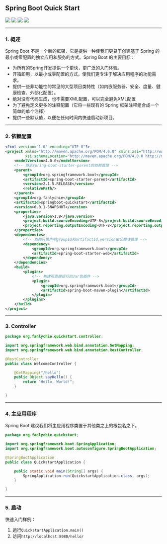 ## Spring Boot Quick Start

![](https://gitee.com/fanlychie/images/raw/develop/java1.8.svg) 
![](https://gitee.com/fanlychie/images/raw/develop/springboot2.1.6.svg) 
![](https://gitee.com/fanlychie/images/raw/develop/maven3.6.1.svg) 
![](https://gitee.com/fanlychie/images/raw/develop/idea2019.svg) 

---

### 1. 概述

Spring Boot 不是一个新的框架，它是提供一种使我们更易于创建基于 Spring 的最小或零配置的独立应用和服务的方式。Spring Boot 的主要目标：

* 为所有的Spring开发提供一个更快，更广泛的入门体验。
* 开箱即用，以最小或零配置的方式，使我们更专注于解决应用程序的功能需求。
* 提供一些非功能性的常见的大型项目类特性（如内嵌服务器、安全、度量、健康检查、外部化配置）。
* 绝对没有代码生成，也不需要XML配置，可以完全避免XML配置
* 为了避免定义更多的注释配置（它将一些现有的 Spring 框架注释组合成一个简单的单个注释）
* 提供一些默认值，以便在任何时间内快速启动新项目。

---

### 2. 依赖配置

```xml
<?xml version="1.0" encoding="UTF-8"?>
<project xmlns="http://maven.apache.org/POM/4.0.0" xmlns:xsi="http://www.w3.org/2001/XMLSchema-instance"
         xsi:schemaLocation="http://maven.apache.org/POM/4.0.0 http://maven.apache.org/xsd/maven-4.0.0.xsd">
    <modelVersion>4.0.0</modelVersion>
    <!-- 继承spring-boot-starter-parent的依赖管理 -->
    <parent>
        <groupId>org.springframework.boot</groupId>
        <artifactId>spring-boot-starter-parent</artifactId>
        <version>2.1.5.RELEASE</version>
        <relativePath/>
    </parent>
    <groupId>org.fanlychie</groupId>
    <artifactId>springboot-quickstart</artifactId>
    <version>0.0.1-SNAPSHOT</version>
    <properties>
        <java.version>1.8</java.version>
        <project.build.sourceEncoding>UTF-8</project.build.sourceEncoding>
        <project.reporting.outputEncoding>UTF-8</project.reporting.outputEncoding>
    </properties>
    <dependencies>
        <!-- 依赖只需声明groupId和artifactId,version由父模块管理 -->
        <dependency>
            <groupId>org.springframework.boot</groupId>
            <artifactId>spring-boot-starter-web</artifactId>
        </dependency>
    </dependencies>
    <build>
        <plugins>
            <!-- 构建可直接运行的Jar包插件 -->
            <plugin>
                <groupId>org.springframework.boot</groupId>
                <artifactId>spring-boot-maven-plugin</artifactId>
            </plugin>
        </plugins>
    </build>
</project>
```

---

### 3. Controller

```java
package org.fanlychie.quickstart.controller;

import org.springframework.web.bind.annotation.GetMapping;
import org.springframework.web.bind.annotation.RestController;

@RestController
public class WelcomeController {

    @GetMapping("/hello")
    public Object sayHello() {
        return "Hello, World!";
    }

}
```

---

### 4. 主应用程序

Spring Boot 建议我们将主应用程序类置于其他类之上的根包名之下。

```java
package org.fanlychie.quickstart;

import org.springframework.boot.SpringApplication;
import org.springframework.boot.autoconfigure.SpringBootApplication;

@SpringBootApplication
public class QuickstartApplication {

	public static void main(String[] args) {
		SpringApplication.run(QuickstartApplication.class, args);
	}

}
```

---

### 5. 启动

快速入门样例：

1. 运行`QuickstartApplication.main()`
2. 访问`http://localhost:8080/hello/`